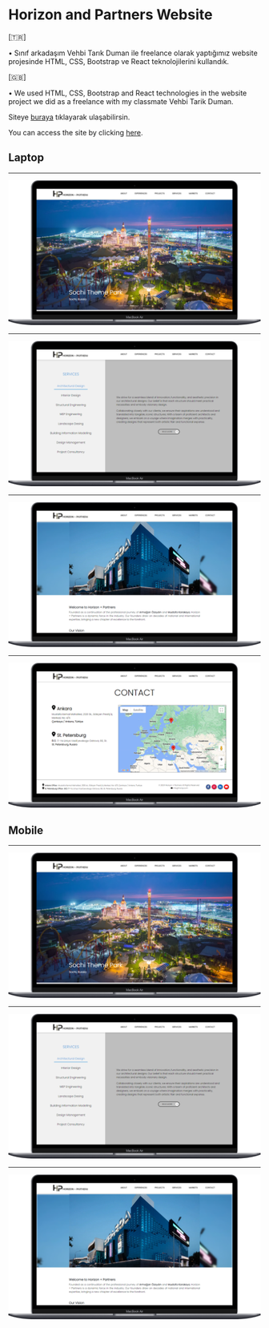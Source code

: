 # Horizon and Partners Website

[🇹🇷]  

• Sınıf arkadaşım Vehbi Tarık Duman ile freelance olarak yaptığımız website projesinde HTML, CSS, Bootstrap ve React teknolojilerini kullandık.  

[🇬🇧]  

• We used HTML, CSS, Bootstrap and React technologies in the website project we did as a freelance with my classmate Vehbi Tarik Duman.

Siteye [buraya](https://www.hrznp.com/) tıklayarak ulaşabilirsin.

You can access the site by clicking [here](https://www.hrznp.com/).

## Laptop

---
![alt text](https://github.com/serhatzunluoglu/horizon_and_partners_website/blob/8d80aab3aea26e7f36e67524a55cd03708283762/Macbook-Air-hrznp.com-1.png)

---
![alt text](https://github.com/serhatzunluoglu/horizon_and_partners_website/blob/8d80aab3aea26e7f36e67524a55cd03708283762/Macbook-Air-hrznp.com-2.png)

---
![alt text](https://github.com/serhatzunluoglu/horizon_and_partners_website/blob/8d80aab3aea26e7f36e67524a55cd03708283762/Macbook-Air-hrznp.com-3.png)

---
![alt text](https://github.com/serhatzunluoglu/horizon_and_partners_website/blob/8d80aab3aea26e7f36e67524a55cd03708283762/Macbook-Air-hrznp.com-4.png)

## Mobile

---
![alt text](https://github.com/serhatzunluoglu/horizon_and_partners_website/blob/8d80aab3aea26e7f36e67524a55cd03708283762/Macbook-Air-hrznp.com-1.png)

---
![alt text](https://github.com/serhatzunluoglu/horizon_and_partners_website/blob/8d80aab3aea26e7f36e67524a55cd03708283762/Macbook-Air-hrznp.com-2.png)

---
![alt text](https://github.com/serhatzunluoglu/horizon_and_partners_website/blob/8d80aab3aea26e7f36e67524a55cd03708283762/Macbook-Air-hrznp.com-3.png)



